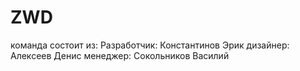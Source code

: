 # ZWD
команда состоит из:
Разработчик: Константинов Эрик
дизайнер: Алексеев Денис
менеджер: Сокольников Василий
